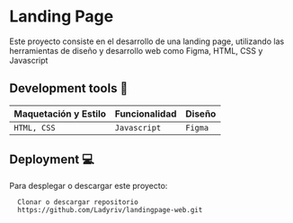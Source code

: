 # Landing Page
Este proyecto consiste en el desarrollo de una landing page, utilizando las herramientas de diseño y desarrollo web como Figma, HTML, CSS y Javascript

## Development tools 🧰
|  Maquetación y Estilo  | Funcionalidad | Diseño
|------------------------|---------------|-------
|   `HTML, CSS ` |`Javascript` | `Figma`

## Deployment  :computer:

Para desplegar o descargar este proyecto:

```bash
  Clonar o descargar repositorio
  https://github.com/Ladyriv/landingpage-web.git
